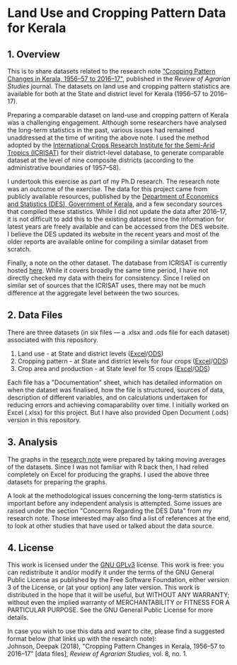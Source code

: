 # Land Use and Cropping Pattern Data for Kerala
## 1. Overview
This is to share datasets related to the research note ["Cropping Pattern Changes in Kerala, 1956&#8211;57 to 2016&#8211;17"](https://ras.org.in/index.php?Article=cropping_pattern_changes_in_kerala_1956), published in the *Review of Agrarian Studies* journal. The datasets on land use and cropping pattern statistics are available for both at the State and district level for Kerala (1956&#8211;57 to 2016&#8211;17).

Preparing a comparable dataset on land-use and cropping pattern of Kerala was a challenging engagement. Although some researchers have analysed the long-term statistics in the past, various issues had remained unaddressed at the time of writing the above note. I used the method adopted by the [International Crops Research Institute for the Semi-Arid Tropics (ICRISAT)](https://vdsa.icrisat.org/vdsa-mesodoc.aspx) for their district-level database, to generate comparable dataset at the level of nine composite districts (according to the administrative boundaries of 1957&#8211;58). 

I undertook this exercise as part of my Ph.D research. The research note was an outcome of the exercise. The data for this project came from publicly available resources, published by the [Department of Economics and Statistics (DES), Government of Kerala](https://www.ecostat.kerala.gov.in/publication-list?category=3010&scheme=3038&jurisdiction=&from=&to=&search=&published_from=&published_to=&tab=publications&sort=newest), and a few secondary sources that compiled these statistics. While I did not update the data after 2016&#8211;17, it is not difficult to add this to the existing dataset since the information for latest years are freely available and can be accessed from the DES website. I believe the DES updated its website in the recent years and most of the older reports are available online for compiling a similar dataset from scratch. 

Finally, a note on the other dataset. The database from ICRISAT is currently hosted [here](http://data.icrisat.org/dld/src/about-dld.html). While it covers broadly the same time period, I have not directly checked my data with theirs for consistency. Since I relied on similar set of sources that the ICRISAT uses, there may not be much difference at the aggregate level between the two sources. 

## 2. Data Files
There are three datasets (in six files &#8212; a .xlsx and .ods file for each dataset) associated with this repository.
1. Land use - at State and district levels ([Excel](https://github.com/deepakjohnson91/kerala-land-use-cropping-pattern/blob/main/data_land_use_excel.xlsx)/[ODS](https://github.com/deepakjohnson91/kerala-land-use-cropping-pattern/blob/main/data_land_use.ods))
2. Cropping pattern - at State and district levels for four crops ([Excel](https://github.com/deepakjohnson91/kerala-land-use-cropping-pattern/blob/main/data_crop_area_excel.xlsx)/[ODS](https://github.com/deepakjohnson91/kerala-land-use-cropping-pattern/blob/main/data_crop_area.ods))
3. Crop area and production - at State level for 15 crops ([Excel](https://github.com/deepakjohnson91/kerala-land-use-cropping-pattern/blob/main/data_15_crops_kerala_excel.xlsx)/[ODS](https://github.com/deepakjohnson91/kerala-land-use-cropping-pattern/blob/main/data_15_crops_kerala.ods))

Each file has a "Documentation" sheet, which has detailed information on when the dataset was finalised, how the file is structured, sources of data, description of different variables, and on calculations undertaken for reducing errors and achieving comaparability over time. I initially worked on Excel (.xlsx) for this project. But I have also provided Open Document (.ods) version in this repository. 

## 3. Analysis
The graphs in the [research note](https://ras.org.in/index.php?Article=cropping_pattern_changes_in_kerala_1956) were prepared by taking moving averages of the datasets. Since I was not familiar with R back then, I had relied completely on Excel for producing the graphs. I used the above three datasets for preparing the graphs. 

A look at the methodological issues concerning the long-term statistics is important before any independent analysis is attempted. Some issues are raised under the section "Concerns Regarding the DES Data" from my research note. Those interested may also find a list of references at the end, to look at other studies that have used or talked about the data source. 

## 4. License

This work is licensed under the [GNU GPLv3](https://www.gnu.org/licenses/gpl-3.0.html) license. This work is free: you can redistribute it and/or modify it under the terms of the GNU General Public License as published by the Free Software Foundation, either version 3 of the License, or (at your option) any later version.
This work is distributed in the hope that it will be useful, but WITHOUT ANY WARRANTY; without even the implied warranty of MERCHANTABILITY or FITNESS FOR A PARTICULAR PURPOSE. See the GNU General Public License for more details.

In case you wish to use this data and want to cite, please find a suggested format below (that links up with the research note):  
Johnson, Deepak (2018), "Cropping Pattern Changes in Kerala, 1956–57 to 2016–17" [data files], *Review of Agrarian Studies*, vol. 8, no. 1.
